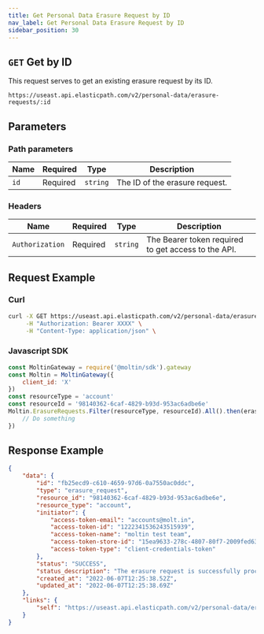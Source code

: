 ```yaml
---
title: Get Personal Data Erasure Request by ID
nav_label: Get Personal Data Erasure Request by ID
sidebar_position: 30
---
```


## `GET` Get by ID

This request serves to get an existing erasure request by its ID.

```http
https://useast.api.elasticpath.com/v2/personal-data/erasure-requests/:id
```

## Parameters

### Path parameters

| Name         | Required | Type | Description                                     |
|--------------| --- | --- |-------------------------------------------------|
| `id`         | Required | `string` | The ID of the erasure request.                  |

### Headers

| Name | Required | Type | Description |
| --- | --- | --- | --- |
| `Authorization` | Required | `string` | The Bearer token required to get access to the API. |


## Request Example

### Curl

```bash
curl -X GET https://useast.api.elasticpath.com/v2/personal-data/erasure-requests/:id \
     -H "Authorization: Bearer XXXX" \
     -H "Content-Type: application/json" \
```

### Javascript SDK

```javascript
const MoltinGateway = require('@moltin/sdk').gateway
const Moltin = MoltinGateway({
    client_id: 'X'
})
const resourceType = 'account'
const resourceId = '98140362-6caf-4829-b93d-953ac6adbe6e'
Moltin.ErasureRequests.Filter(resourceType, resourceId).All().then(erasureRequestsPage => {
    // Do something
})
```


## Response Example

```json
{
    "data": {
        "id": "fb25ecd9-c610-4659-97d6-0a7550ac0ddc",
        "type": "erasure_request",
        "resource_id": "98140362-6caf-4829-b93d-953ac6adbe6e",
        "resource_type": "account",
        "initiator": {
            "access-token-email": "accounts@molt.in",
            "access-token-id": "1222341536243515939",
            "access-token-name": "moltin test team",
            "access-token-store-id": "15ea9633-278c-4807-80f7-2009fed63c7e",
            "access-token-type": "client-credentials-token"
        },
        "status": "SUCCESS",
        "status_description": "The erasure request is successfully processed",
        "created_at": "2022-06-07T12:25:38.52Z",
        "updated_at": "2022-06-07T12:25:38.69Z"
    },
    "links": {
        "self": "https://useast.api.elasticpath.com/v2/personal-data/erasure-requests/fb25ecd9-c610-4659-97d6-0a7550ac0ddc"
    }
}
```
